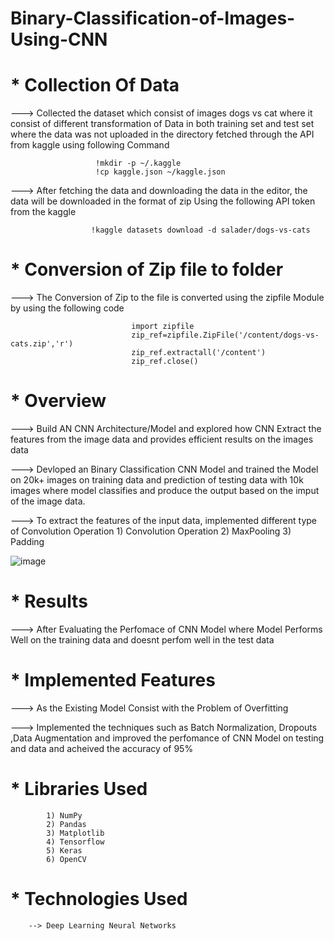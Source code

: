 # Binary-Classification-of-Images-Using-CNN

# * Collection Of Data
---> Collected the dataset  which consist of images dogs vs cat where it consist of different transformation of Data in both training set and test set where the data was not uploaded in the directory fetched through the API from kaggle
     using following Command

                       !mkdir -p ~/.kaggle
                       !cp kaggle.json ~/kaggle.json

---> After fetching the data and downloading the data in the editor, the data will be downloaded in the format of zip Using the following API token from the kaggle

                      !kaggle datasets download -d salader/dogs-vs-cats


# * Conversion of Zip file to folder

---> The Conversion of Zip to the file is converted using the zipfile Module by using the following code

                               import zipfile
                               zip_ref=zipfile.ZipFile('/content/dogs-vs-cats.zip','r')
                               zip_ref.extractall('/content')
                               zip_ref.close()

# * Overview 

---> Build AN CNN Architecture/Model and explored how CNN Extract the features from the image data and provides efficient results on the images data

---> Devloped an Binary Classification CNN Model and trained the Model on 20k+ images on training data and prediction of testing data with 10k images where model classifies and produce the output based on the imput of the image data.

---> To extract the features of the input data, implemented different type of Convolution Operation
                1) Convolution Operation
                2) MaxPooling
                3) Padding




  ![image](https://github.com/mudith-nahata/Binary-Classification-of-Images-Using-CNN/assets/96544398/c39285fe-c8a9-488f-9e74-d62ab76aca12)




# * Results

---> After Evaluating the Perfomace of CNN Model where Model Performs Well on the training data and doesnt perfom well in the test data

# * Implemented Features

---> As the Existing Model Consist with  the Problem of Overfitting 

---> Implemented the techniques such as Batch Normalization, Dropouts ,Data Augmentation and improved the perfomance of CNN Model on testing and data  and acheived the accuracy of 95%

# * Libraries Used

            1) NumPy
            2) Pandas
            3) Matplotlib
            4) Tensorflow
            5) Keras
            6) OpenCV

# * Technologies Used

        --> Deep Learning Neural Networks
